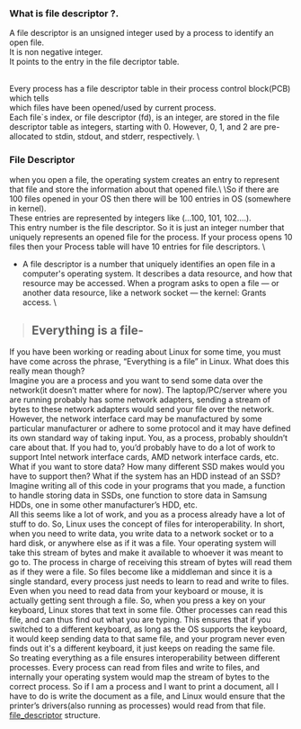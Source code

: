 ### What is file descriptor ?.
A file descriptor is an unsigned integer used by a process to identify an open file.
\
It is non negative integer.
\
It points to the entry in the file decriptor table.

\
Every process has a file descriptor table in their process control block(PCB) which tells
\
which files have been opened/used by current process.
\
Each file`s index, or file descriptor (fd), is an integer, are stored in the file descriptor table as integers, starting with 0.
However, 0, 1, and 2 are pre-allocated to stdin, stdout, and stderr, respectively.
\
### File Descriptor
when you open a file, the operating system creates an entry to represent that file
and store the information about that opened file.\ 
\So if there are 100 files opened
in your OS then there will be 100 entries in OS (somewhere in kernel).\
These entries are represented by integers like (...100, 101, 102....).\
This entry number is the file descriptor. So it is just an integer number
that uniquely represents an opened file for the process. If your process
opens 10 files then your Process table will have 10 entries for file descriptors.
\
* A file descriptor is a number that uniquely identifies an open file in a computer's operating system. It describes a data resource, and how that resource may be accessed. When a program asks to open a file — or another data resource, like a network socket — the kernel: Grants access.
\
> ## Everything is a file-

If you have been working or reading about Linux for some time, you must have come across the phrase, “Everything is a file” in Linux. What does this really mean though?
\
Imagine you are a process and you want to send some data over the network(it doesn’t matter where for now). The laptop/PC/server where you are running probably has some network adapters, sending a stream of bytes to these network adapters would send your file over the network. However, the network interface card may be manufactured by some particular manufacturer or adhere to some protocol and it may have defined its own standard way of taking input. You, as a process, probably shouldn’t care about that. If you had to, you’d probably have to do a lot of work to support Intel network interface cards, AMD network interface cards, etc. What if you want to store data? How many different SSD makes would you have to support then? What if the system has an HDD instead of an SSD? Imagine writing all of this code in your programs that you made, a function to handle storing data in SSDs, one function to store data in Samsung HDDs, one in some other manufacturer’s HDD, etc.
\
All this seems like a lot of work, and you as a process already have a lot of stuff to do. So, Linux uses the concept of files for interoperability. In short, when you need to write data, you write data to a network socket or to a hard disk, or anywhere else as if it was a file. Your operating system will take this stream of bytes and make it available to whoever it was meant to go to. The process in charge of receiving this stream of bytes will read them as if they were a file. So files become like a middleman and since it is a single standard, every process just needs to learn to read and write to files. Even when you need to read data from your keyboard or mouse, it is actually getting sent through a file. So, when you press a key on your keyboard, Linux stores that text in some file. Other processes can read this file, and can thus find out what you are typing. This ensures that if you switched to a different keyboard, as long as the OS supports the keyboard, it would keep sending data to that same file, and your program never even finds out it's a different keyboard, it just keeps on reading the same file.
\
So treating everything as a file ensures interoperability between different processes. Every process can read from files and write to files, and internally your operating system would map the stream of bytes to the correct process. So if I am a process and I want to print a document, all I have to do is write the document as a file, and Linux would ensure that the printer’s drivers(also running as processes) would read from that file.
\
[file_descriptor](/file%20descriptors/fd_h/fd_h.md) structure.
